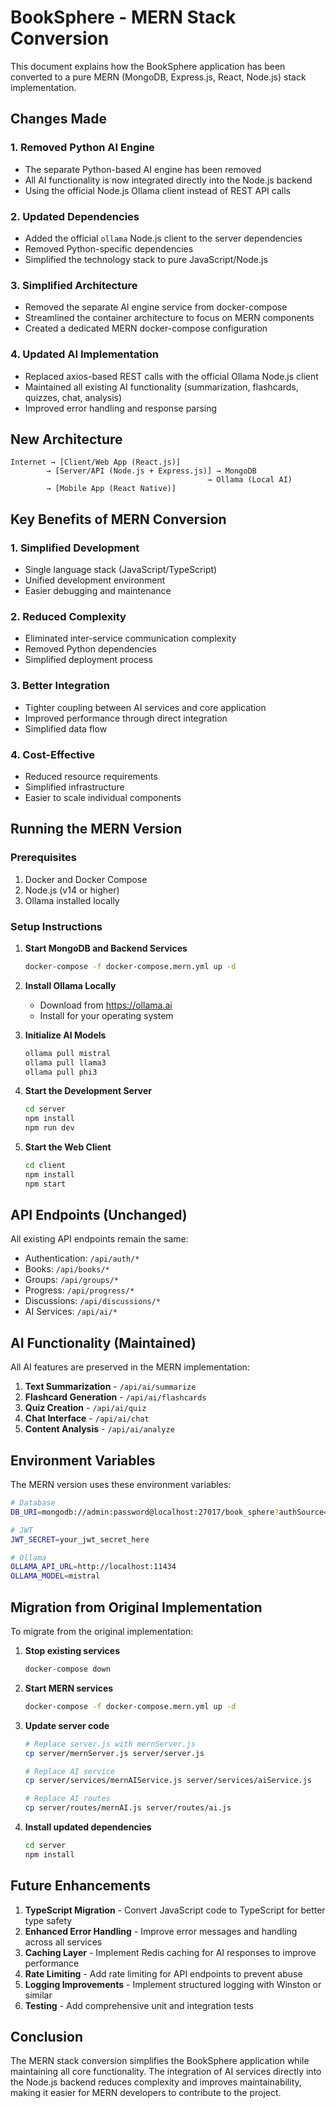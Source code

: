 # BookSphere - MERN Stack Conversion

This document explains how the BookSphere application has been converted to a pure MERN (MongoDB, Express.js, React, Node.js) stack implementation.

## Changes Made

### 1. Removed Python AI Engine
- The separate Python-based AI engine has been removed
- All AI functionality is now integrated directly into the Node.js backend
- Using the official Node.js Ollama client instead of REST API calls

### 2. Updated Dependencies
- Added the official `ollama` Node.js client to the server dependencies
- Removed Python-specific dependencies
- Simplified the technology stack to pure JavaScript/Node.js

### 3. Simplified Architecture
- Removed the separate AI engine service from docker-compose
- Streamlined the container architecture to focus on MERN components
- Created a dedicated MERN docker-compose configuration

### 4. Updated AI Implementation
- Replaced axios-based REST calls with the official Ollama Node.js client
- Maintained all existing AI functionality (summarization, flashcards, quizzes, chat, analysis)
- Improved error handling and response parsing

## New Architecture

```
Internet → [Client/Web App (React.js)]
        → [Server/API (Node.js + Express.js)] → MongoDB
                                            → Ollama (Local AI)
        → [Mobile App (React Native)]
```

## Key Benefits of MERN Conversion

### 1. Simplified Development
- Single language stack (JavaScript/TypeScript)
- Unified development environment
- Easier debugging and maintenance

### 2. Reduced Complexity
- Eliminated inter-service communication complexity
- Removed Python dependencies
- Simplified deployment process

### 3. Better Integration
- Tighter coupling between AI services and core application
- Improved performance through direct integration
- Simplified data flow

### 4. Cost-Effective
- Reduced resource requirements
- Simplified infrastructure
- Easier to scale individual components

## Running the MERN Version

### Prerequisites
1. Docker and Docker Compose
2. Node.js (v14 or higher)
3. Ollama installed locally

### Setup Instructions

1. **Start MongoDB and Backend Services**
   ```bash
   docker-compose -f docker-compose.mern.yml up -d
   ```

2. **Install Ollama Locally**
   - Download from https://ollama.ai
   - Install for your operating system

3. **Initialize AI Models**
   ```bash
   ollama pull mistral
   ollama pull llama3
   ollama pull phi3
   ```

4. **Start the Development Server**
   ```bash
   cd server
   npm install
   npm run dev
   ```

5. **Start the Web Client**
   ```bash
   cd client
   npm install
   npm start
   ```

## API Endpoints (Unchanged)

All existing API endpoints remain the same:
- Authentication: `/api/auth/*`
- Books: `/api/books/*`
- Groups: `/api/groups/*`
- Progress: `/api/progress/*`
- Discussions: `/api/discussions/*`
- AI Services: `/api/ai/*`

## AI Functionality (Maintained)

All AI features are preserved in the MERN implementation:
1. **Text Summarization** - `/api/ai/summarize`
2. **Flashcard Generation** - `/api/ai/flashcards`
3. **Quiz Creation** - `/api/ai/quiz`
4. **Chat Interface** - `/api/ai/chat`
5. **Content Analysis** - `/api/ai/analyze`

## Environment Variables

The MERN version uses these environment variables:
```bash
# Database
DB_URI=mongodb://admin:password@localhost:27017/book_sphere?authSource=admin

# JWT
JWT_SECRET=your_jwt_secret_here

# Ollama
OLLAMA_API_URL=http://localhost:11434
OLLAMA_MODEL=mistral
```

## Migration from Original Implementation

To migrate from the original implementation:

1. **Stop existing services**
   ```bash
   docker-compose down
   ```

2. **Start MERN services**
   ```bash
   docker-compose -f docker-compose.mern.yml up -d
   ```

3. **Update server code**
   ```bash
   # Replace server.js with mernServer.js
   cp server/mernServer.js server/server.js
   
   # Replace AI service
   cp server/services/mernAIService.js server/services/aiService.js
   
   # Replace AI routes
   cp server/routes/mernAI.js server/routes/ai.js
   ```

4. **Install updated dependencies**
   ```bash
   cd server
   npm install
   ```

## Future Enhancements

1. **TypeScript Migration** - Convert JavaScript code to TypeScript for better type safety
2. **Enhanced Error Handling** - Improve error messages and handling across all services
3. **Caching Layer** - Implement Redis caching for AI responses to improve performance
4. **Rate Limiting** - Add rate limiting for API endpoints to prevent abuse
5. **Logging Improvements** - Implement structured logging with Winston or similar
6. **Testing** - Add comprehensive unit and integration tests

## Conclusion

The MERN stack conversion simplifies the BookSphere application while maintaining all core functionality. The integration of AI services directly into the Node.js backend reduces complexity and improves maintainability, making it easier for MERN developers to contribute to the project.